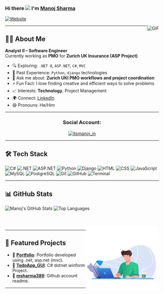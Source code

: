 <!-- **msharma389/msharma389** is a ✨ _special_ ✨ repository because its `README.md` (this file) appears on your GitHub profile. -->

### Hi there <img width="30px" src="https://media.tenor.com/images/3b388fe03da271d2674faf85eb7c3fcd/tenor.gif"> I'm [Manoj Sharma](https://github.com/itsmsdev/)

[![Website](https://img.shields.io/website?label=github.com%2Fitsmsdev&style=for-the-badge&url=https%3A%2F%2Fgithub.com%2Fitsmsdev)](https://github.com/itsmsdev)

<img align="right" alt="GIF" height="160px" src="https://media.giphy.com/media/du3J3cXyzhj75IOgvA/giphy.gif" />

---

## 👨‍💻 About Me

**Analyst II – Software Engineer**  
Currently working as **PMO** for **Zurich UK Insurance (ASP Project)**

- 🔍 Exploring: `.NET 8`, `ASP.NET`, `C#`, `MVC`
- 💾 Past Experience: `Python`, `django` technologies
- 💬 Ask me about: **Zurich UKI PMO workflows and project coordination**
- ⚡ Fun Fact: I love finding creative and efficient ways to solve problems
- 📈 Interests: **Technology**, Project Management
- 🌍 Connect: [LinkedIn](https://www.linkedin.com/in/devmansh/)
- 😄 Pronouns: He/Him

---
<h3 align="center">Social Account:</h3>
<p align="center">
<a href="https://twitter.com/itsmanoj_in" target="blank"><img align="center" src="https://raw.githubusercontent.com/rahuldkjain/github-profile-readme-generator/master/src/images/icons/Social/twitter.svg" alt="itsmanoj_in" height="30" width="40" /></a>

---

## 🛠️ Tech Stack

![C#](https://img.shields.io/badge/C%23-239120?style=for-the-badge&logo=c-sharp&logoColor=white)
![.NET](https://img.shields.io/badge/.NET-512BD4?style=for-the-badge&logo=dotnet&logoColor=white)
![ASP.NET](https://img.shields.io/badge/ASP.NET-5C2D91?style=for-the-badge&logo=.net&logoColor=white)
![Python](https://img.shields.io/badge/Python-3776AB?style=for-the-badge&logo=python&logoColor=white)
![Django](https://img.shields.io/badge/Django-092E20?style=for-the-badge&logo=django&logoColor=white)
![HTML](https://img.shields.io/badge/HTML5-E34F26?style=for-the-badge&logo=html5&logoColor=white)
![CSS](https://img.shields.io/badge/CSS3-1572B6?style=for-the-badge&logo=css3&logoColor=white)
![JavaScript](https://img.shields.io/badge/JavaScript-F7DF1E?style=for-the-badge&logo=javascript&logoColor=black)
![MySQL](https://img.shields.io/badge/MySQL-005C84?style=for-the-badge&logo=mysql&logoColor=white)
![PostgreSQL](https://img.shields.io/badge/PostgreSQL-336791?style=for-the-badge&logo=postgresql&logoColor=white)
![Git](https://img.shields.io/badge/Git-F05032?style=for-the-badge&logo=git&logoColor=white)
![GitHub](https://img.shields.io/badge/GitHub-181717?style=for-the-badge&logo=github&logoColor=white)
![Terminal](https://img.shields.io/badge/Terminal-black?style=for-the-badge&logo=gnubash&logoColor=white)

---

## 📊 GitHub Stats

![Manoj's GitHub Stats](https://github-readme-stats.vercel.app/api?username=itsmsdev&show_icons=true&hide_rank=true)
![Top Languages](https://github-readme-stats.vercel.app/api/top-langs/?username=itsmsdev&layout=compact)

<br />
<br />

<img align="right" height="211" width="240" alt="GIF" src="43885-laptop-working.gif" />


---

## 📌 Featured Projects

- 🔗 [**Portfolio**](https://github.dxc.com/msharma389/myportfolio): Portfolio developed using .net, asp.net (mvc).
- 🔗 [**TodoApp_GUI**](https://github.dxc.com/msharma389/TodoAPP_GUI): C# dotnet winform Project.
- 🔗 [**msharma389**](https://github.dxc.com/msharma389/msharma389): Github account readme.

---



